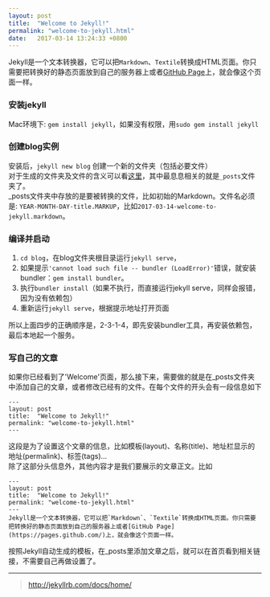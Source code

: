 ```yaml
---
layout: post
title:  "Welcome to Jekyll!"
permalink: "welcome-to-jekyll.html"
date:   2017-03-14 13:24:33 +0800
---
```

Jekyll是一个文本转换器，它可以把`Markdown`、`Textile`转换成HTML页面。你只需要把转换好的静态页面放到自己的服务器上或者[GitHub Page](https://pages.github.com/)上，就会像这个页面一样。

### 安装jekyll   
Mac环境下: `gem install jekyll`，如果没有权限，用`sudo gem install jekyll`   

### 创建blog实例
安装后，`jekyll new blog` 创建一个新的文件夹（包括必要文件）   
对于生成的文件夹及文件的含义可以看[这里](http://jekyll.com.cn/docs/structure/)，其中最息息相关的就是`_posts`文件夹了。   
_posts文件夹中存放的是要被转换的文件，比如初始的Markdown。文件名必须是: `YEAR-MONTH-DAY-title.MARKUP`，比如`2017-03-14-welcome-to-jekyll.markdown`。   

### 编译并启动   
1. `cd blog`，在blog文件夹根目录运行`jekyll serve`，   
2. 如果提示`'cannot load such file -- bundler (LoadError)'`错误，就安装bundler：`gem install bundler`。   
3. 执行`bundler install`（如果不执行，而直接运行jekyll serve，同样会报错，因为没有依赖包）   
4. 重新运行`jekyll serve`，根据提示地址打开页面   

所以上面四步的正确顺序是，2-3-1-4，即先安装bundler工具，再安装依赖包，最后本地起一个服务。   

### 写自己的文章   
如果你已经看到了'Welcome'页面，那么接下来，需要做的就是在_posts文件夹中添加自己的文章，或者修改已经有的文件。在每个文件的开头会有一段信息如下   
```   
---
layout: post
title:  "Welcome to Jekyll!"
permalink: "welcome-to-jekyll.html"
---
```   
这段是为了设置这个文章的信息，比如模板(layout)、名称(title)、地址栏显示的地址(permalink)、标签(tags)...   
除了这部分头信息外，其他内容才是我们要展示的文章正文。比如   
```   
---
layout: post
title:  "Welcome to Jekyll!"
permalink: "welcome-to-jekyll.html"
---
Jekyll是一个文本转换器，它可以把`Markdown`、`Textile`转换成HTML页面。你只需要把转换好的静态页面放到自己的服务器上或者[GitHub Page](https://pages.github.com/)上，就会像这个页面一样。
```   
按照Jekyll自动生成的模板，在_posts里添加文章之后，就可以在首页看到相关链接，不需要自己再做设置了。

***
> http://jekyllrb.com/docs/home/

